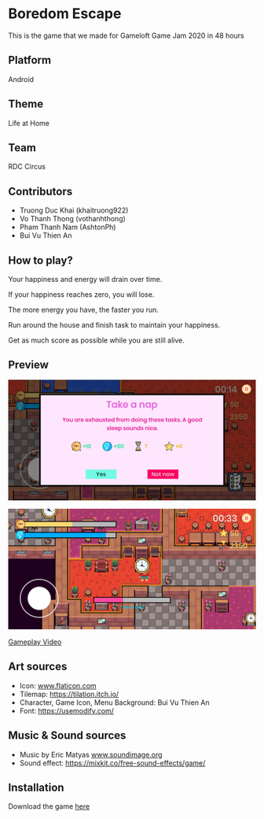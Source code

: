 # Boredom Escape

This is the game that we made for Gameloft Game Jam 2020 in 48 hours

## Platform

Android

## Theme

Life at Home

## Team

RDC Circus

## Contributors

- Truong Duc Khai (khaitruong922)
- Vo Thanh Thong (vothanhthong)
- Pham Thanh Nam (AshtonPh)
- Bui Vu Thien An

## How to play?

Your happiness and energy will drain over time.

If your happiness reaches zero, you will lose.

The more energy you have, the faster you run.

Run around the house and finish task to maintain your happiness.

Get as much score as possible while you are still alive.

## Preview

![Task](Screenshots/task.png)

![Doing task](Screenshots/doingtask.png)

[Gameplay Video](https://drive.google.com/file/d/1t9Oq6gok6RMx2kyvPcIqr5C2usO_ASEa/view?usp=sharing)
## Art sources

- Icon: www.flaticon.com
- Tilemap: https://tilation.itch.io/
- Character, Game Icon, Menu Background: Bui Vu Thien An
- Font: https://usemodify.com/

## Music & Sound sources

- Music by Eric Matyas www.soundimage.org
- Sound effect: https://mixkit.co/free-sound-effects/game/

## Installation 
Download the game [here](https://drive.google.com/file/d/1yBEw86uf8S9Je43AO-d-YoEpKDoWCYLW/view?usp=sharing)

